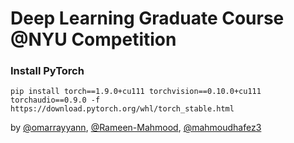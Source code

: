 # Deep Learning Graduate Course @NYU Competition

### Install PyTorch
```
pip install torch==1.9.0+cu111 torchvision==0.10.0+cu111 torchaudio==0.9.0 -f https://download.pytorch.org/whl/torch_stable.html
```

by [@omarrayyann](https://www.github.com/omarrayyann), [@Rameen-Mahmood](https://www.github.com/Rameen-Mahmood), [@mahmoudhafez3](https://www.github.com/mahmoudhafez3)
